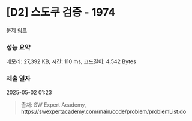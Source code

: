 # [D2] 스도쿠 검증 - 1974 

[문제 링크](https://swexpertacademy.com/main/code/problem/problemDetail.do?contestProbId=AV5Psz16AYEDFAUq) 

### 성능 요약

메모리: 27,392 KB, 시간: 110 ms, 코드길이: 4,542 Bytes

### 제출 일자

2025-05-02 01:23



> 출처: SW Expert Academy, https://swexpertacademy.com/main/code/problem/problemList.do